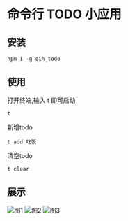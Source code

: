 # 命令行 TODO 小应用
## 安装
```
npm i -g qin_todo
```
## 使用
打开终端,输入 t 即可启动
```
t
```

新增todo
```
t add 吃饭
```

清空todo
```
t clear
```
## 展示
![图1](https://www.bakenray.com/qin_todo/images/图_1.png)
![图2](https://www.bakenray.com/qin_todo/images/图_2.png)
![图3](https://www.bakenray.com/qin_todo/images/图_3.png)